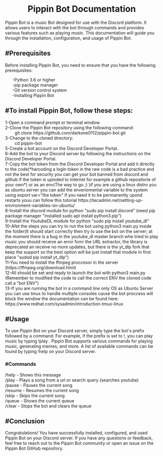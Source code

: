 <h1 align="center">Pippin Bot Documentation</h1>
Pippin Bot is a music Bot designed for use with the Discord platform. It allows users to interact with the bot through commands and provides various features such as playing music. This documentation will guide you through the installation, configuration, and usage of Pippin Bot.
<h2>#Prerequisites</h2>
Before installing Pippin Bot, you need to ensure that you have the following prerequisites:

<ul>
  <l1>-Python 3.6 or higher</l1><br>
   <l1>-pip package manager</l1><br>
   <l1>-Git version control system</l1><br>
   <l1>-Installing Pippin Bot</l1><br>
</ul>

<h2>#To install Pippin Bot, follow these steps:</h2>
1-Open a command prompt or terminal window.<br>
2-Clone the Pippin Bot repository using the following command:<br>
&nbsp;&nbsp;&nbsp;&nbsp;&nbsp;&nbsp;&nbsp;&nbsp;git clone https://github.com/darkone0112/pippin-bot.git<br>
3-Change to the cloned directory:<br>
&nbsp;&nbsp;&nbsp;&nbsp;&nbsp;&nbsp;&nbsp;&nbsp;cd pippin-bot<br>
5-Create a bot account on the Discord Developer Portal.<br>
6-Add the bot to your Discord server by following the instructions on the Discord Developer Portal.<br>
7-Copy the bot token from the Discord Developer Portal and add it directly to the code(*harcoding a login token in the raw code is a bad practice and not the best for security you can get your bot banned from discord and github if the token is uploded to internet for example a github repositorie of your own*) or as an env(The way to go ;) )if you are using a linux distro you as ubuntu server you can add the enveriomental variable to the system using export var="the token" if you need it to be permanently upond restarts youu can follow this tutorial https://tecadmin.net/setting-up-environment-variables-on-ubuntu/ <br>
8-Install the discord module for python "sudo pip install discord" (need pip package manager "installed sudo apt install python3.pip")<br>
9-Install the YoutubeDL module for python "sudo pip install youtube_dl"<br>
10-Afet the steps you can try to run the bot using python3 main.py inside the folder(It should start correctly then try to use the bot on the server; at the moment there is a bug in the youtube_dl master branch whe tried to play music you should receive an error fomr the URL extractor, the library is deprecated an receive no more updates, but there is the yt_dlp fork that keep the support so the best option will be just install that module in first place "sudod pip install yt_dlp")<br>
11-You need to install the ffmpeg proccesor in the server (https://ffmpeg.org/download.html)<br>
12-All should be set and ready to launch the bot with python3 main.py (Remember to modified the code to call the correct ENV the cloned code call a "bot ENV")<br>
13-If you are running the bot in a command line only OS as Ubuntu Server you can use tmux to handle multiple consoles cause the bot proccess will block the window the documentation can be found here: https://www.redhat.com/sysadmin/introduction-tmux-linux<br>

<h2>#Usage</h2>
To use Pippin Bot on your Discord server, simply type the bot's prefix followed by a command. For example, if the prefix is set to !, you can play music by typing !play <song name>.
Pippin Bot supports various commands for playing music, generating memes, and more. A list of available commands can be found by typing !help on your Discord server.
        <h3>#Commands</h3>
        /help - Shows this message<br>
        /play - Plays a song from a url or search query (searches youtube)<br>
        /pause - Pauses the current song<br>
        /resume - Resumes the current song<br>
        /skip - Skips the current song<br>
        /queue - Shows the current queue<br>
        /clear - Stops the bot and clears the queue<br>

<h2>#Conclusion</h2>
Congratulations! You have successfully installed, configured, and used Pippin Bot on your Discord server. If you have any questions or feedback, feel free to reach out to the Pippin Bot community or open an issue on the Pippin Bot GitHub repository.

